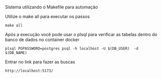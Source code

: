 Sistema utilizando o Makefile para automação 


Utilize o make all para executar os passos
```
make all
```

Após a execução você pode usar o plsql para verificar as tabelas dentro do banco de dados no container docker

```
plsql PGPASSWORD=postgres psql -h localhost -U $(DB_USER)  -d $(DB_NAME)
```

Entrar no link para fazer as buscas

```
http://localhost:5173/
```